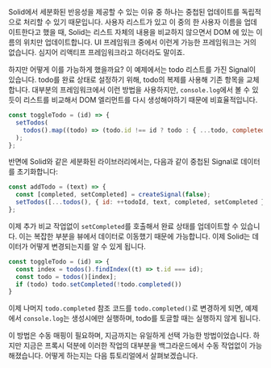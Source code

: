 Solid에서 세분화된 반응성을 제공할 수 있는 이유 중 하나는 중첩된 업데이트를 독립적으로 처리할 수 있기 때문입니다.
사용자 리스트가 있고 이 중의 한 사용자 이름을 업데이트한다고 했을 때, Solid는 리스트 자체의 내용을 비교하지 않으면서 DOM 에 있는 이름의 위치만 업데이트합니다. UI 프레임워크 중에서 이런게 가능한 프레임워크는 거의 없습니다. 심지어 리액티프 프레임워크라고 하더라도 말이죠. 

하지만 어떻게 이를 가능하게 했을까요? 이 예제에서는 todo 리스트를 가진 Signal이 있습니다. todo를 완료 상태로 설정하기 위해, todo의 복제를 사용해 기존 항목을 교체합니다. 대부분의 프레임워크에서 이런 방법을 사용하지만, `console.log`에서 볼 수 있듯이 리스트를 비교해서 DOM 엘리먼트를 다시 생성해야하기 때문에 비효율적입니다.

```js
const toggleTodo = (id) => {
  setTodos(
    todos().map((todo) => (todo.id !== id ? todo : { ...todo, completed: !todo.completed })),
  );
};
```

반면에 Solid와 같은 세분화된 라이브러리에서는, 다음과 같이 중첩된 Signal로 데이터를 초기화합니다:

```js
const addTodo = (text) => {
  const [completed, setCompleted] = createSignal(false);
  setTodos([...todos(), { id: ++todoId, text, completed, setCompleted }]);
};
```

이제 추가 비교 작업없이 `setCompleted`를 호출해서 완료 상태를 업데이트할 수 있습니다. 이는 복잡한 부분을 뷰에서 데이터로 이동했기 때문에 가능합니다. 이제 Solid는 데이터가 어떻게 변경되는지를 알 수 있게 됩니다.

```js
const toggleTodo = (id) => {
  const index = todos().findIndex((t) => t.id === id);
  const todo = todos()[index];
  if (todo) todo.setCompleted(!todo.completed())
}
```
이제 나머지 `todo.completed` 참조 코드를 `todo.completed()`로 변경하게 되면, 예제에서 `console.log`는 생성시에만 실행하며, todo를 토글할 때는 실행하지 않게 됩니다.

이 방법은 수동 매핑이 필요하며, 지금까지는 유일하게 선택 가능한 방법이었습니다. 하지만 지금은 프록시 덕분에 이러한 작업의 대부분을 백그라운드에서 수동 작업없이 가능해졌습니다. 어떻게 하는지는 다음 튜토리얼에서 살펴보겠습니다.
